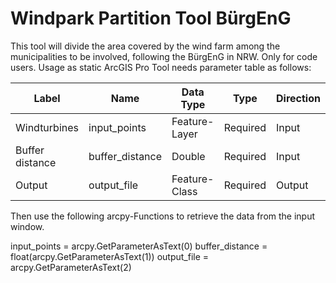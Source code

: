 # Windpark Partition Tool BürgEnG
This tool will divide the area covered by the wind farm among the municipalities to be involved, following the BürgEnG in NRW. Only for code users. Usage as static ArcGIS Pro Tool needs parameter table as follows:

| Label           | Name            | Data Type     | Type     | Direction |
|-----------------|-----------------|---------------|----------|-----------|
| Windturbines    | input_points    | Feature-Layer | Required | Input     |
| Buffer distance | buffer_distance | Double        | Required | Input     |
| Output          | output_file     | Feature-Class | Required | Output    |

Then use the following arcpy-Functions to retrieve the data from the input window.

input_points = arcpy.GetParameterAsText(0)
buffer_distance = float(arcpy.GetParameterAsText(1))
output_file = arcpy.GetParameterAsText(2)